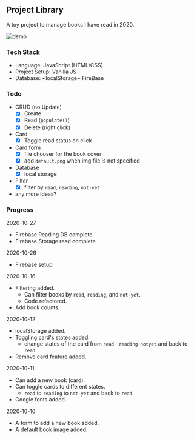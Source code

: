 ## Project Library
A toy project to manage books I have read in 2020.

![demo](demo.gif)

### Tech Stack
- Language: JavaScript (HTML/CSS)
- Project Setup: Vanilla JS
- Database: ~localStorage~ FireBase

### Todo
- CRUD (no Update)
  * [x] Create
  * [x] Read (`populate()`)
  * [x] Delete (right click)
- Card
  * [x] Toggle read status on click
- Card form
  * [x] file chooser for the book cover
  * [x] add `default.png` when img file is not specified
- Database
  * [x] local storage
- Filter
  * [x] filter by `read`, `reading`, `not-yet`
- any more ideas?

### Progress
2020-10-27
- Firebase Reading DB complete
- Firebase Storage read complete

2020-10-26
- Firebase setup

2020-10-16
- Filtering added.
  + Can filter books by `read`, `reading`, and `not-yet`.
  + Code refactored.
- Add book counts.

2020-10-12
- localStorage added.
- Toggling card's states added.
  + change states of the card from `read`--`reading`-`notyet` and back to `read`.
- Remove card feature added.

2020-10-11
- Can add a new book (card).
- Can toggle cards to different states.
  + `read` to `reading` to `not-yet` and back to `read`.
- Google fonts added.

2020-10-10
- A form to add a new book added.
- A default book image added.

